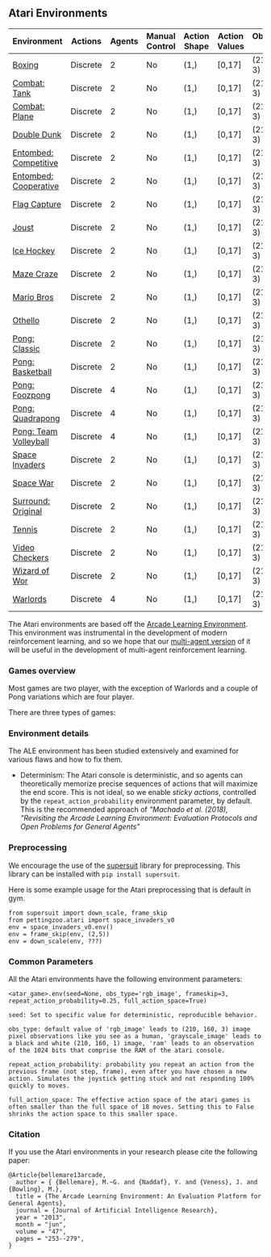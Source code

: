 ## Atari Environments

| Environment | Actions | Agents  | Manual Control | Action Shape | Action Values | Observation Shape | Observation Values |
|--------------|---------|---------|----------------|--------------|---------------|-------------------|--------------------|
| [Boxing](atari/boxing)   | Discrete  | 2 | No      | (1,)    | [0,17]         | (210, 160, 3)         | (0,255)            |
| [Combat: Tank](atari/combat_tank)   | Discrete  | 2 | No      | (1,)    | [0,17]         | (210, 160, 3)         | (0,255)            |
| [Combat: Plane](atari/combat_plane)   | Discrete  | 2 | No      | (1,)    | [0,17]         | (210, 160, 3)         | (0,255)            |
| [Double Dunk](atari/double_dunk)   | Discrete  | 2 | No      | (1,)    | [0,17]         | (210, 160, 3)         | (0,255)            |
| [Entombed: Competitive](atari/entombed_competitive)   | Discrete  | 2 | No      | (1,)    | [0,17]         | (210, 160, 3)         | (0,255)            |
| [Entombed: Cooperative](atari/entombed_cooperative)   | Discrete  | 2 | No      | (1,)    | [0,17]         | (210, 160, 3)         | (0,255)            |
| [Flag Capture](atari/flag_capture)   | Discrete  | 2 | No      | (1,)    | [0,17]         | (210, 160, 3)         | (0,255)            |
| [Joust](atari/joust)   | Discrete  | 2 | No      | (1,)    | [0,17]         | (210, 160, 3)         | (0,255)            |
| [Ice Hockey](atari/ice_hockey)   | Discrete  | 2 | No      | (1,)    | [0,17]         | (210, 160, 3)         | (0,255)            |
| [Maze Craze](atari/maze_craze)   | Discrete  | 2 | No      | (1,)    | [0,17]         | (210, 160, 3)         | (0,255)            |
| [Mario Bros](atari/mario_bros)   | Discrete  | 2 | No      | (1,)    | [0,17]         | (210, 160, 3)         | (0,255)            |
| [Othello](atari/othello)   | Discrete  | 2 | No      | (1,)    | [0,17]         | (210, 160, 3)         | (0,255)            |
| [Pong: Classic](atari/pong_classic)   | Discrete  | 2 | No      | (1,)    | [0,17]         | (210, 160, 3)         | (0,255)            |
| [Pong: Basketball](atari/pong_basketball)   | Discrete  | 2 | No      | (1,)    | [0,17]         | (210, 160, 3)         | (0,255)            |
| [Pong: Foozpong](atari/pong_foozpong)   | Discrete  | 4 | No      | (1,)    | [0,17]         | (210, 160, 3)         | (0,255)            |
| [Pong: Quadrapong](atari/pong_quadrapong)   | Discrete  | 4 | No      | (1,)    | [0,17]         | (210, 160, 3)         | (0,255)            |
| [Pong: Team Volleyball](atari/pong_volleyball)   | Discrete  | 4 | No      | (1,)    | [0,17]         | (210, 160, 3)         | (0,255)            |
| [Space Invaders](atari/space_invaders)   | Discrete  | 2 | No      | (1,)    | [0,17]         | (210, 160, 3)         | (0,255)            |
| [Space War](atari/space_war)   | Discrete  | 2 | No      | (1,)    | [0,17]         | (210, 160, 3)         | (0,255)            |
| [Surround: Original](atari/surround)   | Discrete  | 2 | No      | (1,)    | [0,17]         | (210, 160, 3)         | (0,255)            |
| [Tennis](atari/tennis)   | Discrete  | 2 | No      | (1,)    | [0,17]         | (210, 160, 3)         | (0,255)            |
| [Video Checkers](atari/video_checkers)   | Discrete  | 2 | No      | (1,)    | [0,17]         | (210, 160, 3)         | (0,255)            |
| [Wizard of Wor](atari/wizard_of_wor)   | Discrete  | 2 | No      | (1,)    | [0,17]         | (210, 160, 3)         | (0,255)            |
| [Warlords](atari/warlords)   | Discrete  | 4 | No      | (1,)    | [0,17]         | (210, 160, 3)         | (0,255)            |


The Atari environments are based off the [Arcade Learning Environment](https://github.com/mgbellemare/Arcade-Learning-Environment). This environment was instrumental in the development of modern reinforcement learning, and so we hope that our [multi-agent version](https://github.com/PettingZoo-Team/Multi-Agent-ALE) of it will be useful in the development of multi-agent reinforcement learning.

### Games overview

Most games are two player, with the exception of Warlords and a couple of Pong variations which are four player.

There are three types of games:

### Environment details

The ALE environment has been studied extensively and examined for various flaws and how to fix them.  

* Determinism: The Atari console is deterministic, and so agents can theoretically memorize precise sequences of actions that will maximize the end score. This is not ideal, so we enable *sticky actions*, controlled by the `repeat_action_probability` environment parameter, by default. This is the recommended approach of  *"Machado et al. (2018), "Revisiting the Arcade Learning Environment: Evaluation Protocols and Open Problems for General Agents"*

### Preprocessing

We encourage the use of the [supersuit](https://github.com/PettingZoo-Team/SuperSuit) library for preprocessing. This library can be installed with `pip install supersuit`.

Here is some example usage for the Atari preprocessing that is default in gym.

```
from supersuit import down_scale, frame_skip
from pettingzoo.atari import space_invaders_v0
env = space_invaders_v0.env()
env = frame_skip(env, (2,5))
env = down_scale(env, ???)
```

### Common Parameters

All the Atari environments have the following environment parameters:

```
<atar_game>.env(seed=None, obs_type='rgb_image', frameskip=3, repeat_action_probability=0.25, full_action_space=True)
```

```
seed: Set to specific value for deterministic, reproducible behavior.

obs_type: default value of 'rgb_image' leads to (210, 160, 3) image pixel observations like you see as a human, 'grayscale_image' leads to a black and white (210, 160, 1) image, 'ram' leads to an observation of the 1024 bits that comprise the RAM of the atari console.

repeat_action_probability: probability you repeat an action from the previous frame (not step, frame), even after you have chosen a new action. Simulates the joystick getting stuck and not responding 100% quickly to moves.

full_action_space: The effective action space of the atari games is often smaller than the full space of 18 moves. Setting this to False shrinks the action space to this smaller space.
```

### Citation

If you use the Atari environments in your research please cite the following paper:

```
@Article{bellemare13arcade,
  author = { {Bellemare}, M.~G. and {Naddaf}, Y. and {Veness}, J. and {Bowling}, M.},
  title = {The Arcade Learning Environment: An Evaluation Platform for General Agents},
  journal = {Journal of Artificial Intelligence Research},
  year = "2013",
  month = "jun",
  volume = "47",
  pages = "253--279",
}
```
